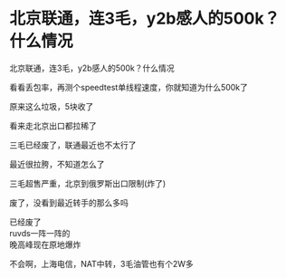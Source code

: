 # 北京联通，连3毛，y2b感人的500k？什么情况


北京联通，连3毛，y2b感人的500k？什么情况

看看丢包率，再测个speedtest单线程速度，你就知道为什么500k了

原来这么垃圾，5块收了

看来走北京出口都拉稀了

三毛已经废了，联通最近也不太行了

最近很拉胯，不知道怎么了

三毛超售严重，北京到俄罗斯出口限制(炸了)

废了，没看到最近转手的那么多吗

已经废了<br />
ruvds一阵一阵的<br />
晚高峰现在原地爆炸

不会啊，上海电信，NAT中转，3毛油管也有个2W多<img id="aimg_duBd0" onclick="zoom(this, this.src, 0, 0, 0)" class="zoom" src="https://cdn.jsdelivr.net/gh/hishis/forum-master/public/images/patch.gif" onmouseover="img_onmouseoverfunc(this)" onload="thumbImg(this)" border="0" alt="" />
